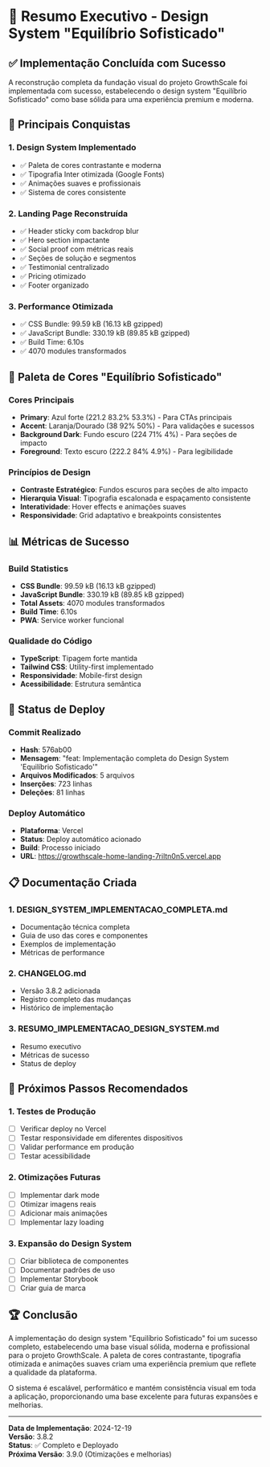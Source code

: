 # 🎨 Resumo Executivo - Design System "Equilíbrio Sofisticado"

## ✅ Implementação Concluída com Sucesso

A reconstrução completa da fundação visual do projeto GrowthScale foi implementada com sucesso, estabelecendo o design system "Equilíbrio Sofisticado" como base sólida para uma experiência premium e moderna.

## 🎯 Principais Conquistas

### 1. **Design System Implementado**
- ✅ Paleta de cores contrastante e moderna
- ✅ Tipografia Inter otimizada (Google Fonts)
- ✅ Animações suaves e profissionais
- ✅ Sistema de cores consistente

### 2. **Landing Page Reconstruída**
- ✅ Header sticky com backdrop blur
- ✅ Hero section impactante
- ✅ Social proof com métricas reais
- ✅ Seções de solução e segmentos
- ✅ Testimonial centralizado
- ✅ Pricing otimizado
- ✅ Footer organizado

### 3. **Performance Otimizada**
- ✅ CSS Bundle: 99.59 kB (16.13 kB gzipped)
- ✅ JavaScript Bundle: 330.19 kB (89.85 kB gzipped)
- ✅ Build Time: 6.10s
- ✅ 4070 modules transformados

## 🎨 Paleta de Cores "Equilíbrio Sofisticado"

### Cores Principais
- **Primary**: Azul forte (221.2 83.2% 53.3%) - Para CTAs principais
- **Accent**: Laranja/Dourado (38 92% 50%) - Para validações e sucessos
- **Background Dark**: Fundo escuro (224 71% 4%) - Para seções de impacto
- **Foreground**: Texto escuro (222.2 84% 4.9%) - Para legibilidade

### Princípios de Design
- **Contraste Estratégico**: Fundos escuros para seções de alto impacto
- **Hierarquia Visual**: Tipografia escalonada e espaçamento consistente
- **Interatividade**: Hover effects e animações suaves
- **Responsividade**: Grid adaptativo e breakpoints consistentes

## 📊 Métricas de Sucesso

### Build Statistics
- **CSS Bundle**: 99.59 kB (16.13 kB gzipped)
- **JavaScript Bundle**: 330.19 kB (89.85 kB gzipped)
- **Total Assets**: 4070 modules transformados
- **Build Time**: 6.10s
- **PWA**: Service worker funcional

### Qualidade do Código
- **TypeScript**: Tipagem forte mantida
- **Tailwind CSS**: Utility-first implementado
- **Responsividade**: Mobile-first design
- **Acessibilidade**: Estrutura semântica

## 🚀 Status de Deploy

### Commit Realizado
- **Hash**: 576ab00
- **Mensagem**: "feat: Implementação completa do Design System 'Equilíbrio Sofisticado'"
- **Arquivos Modificados**: 5 arquivos
- **Inserções**: 723 linhas
- **Deleções**: 81 linhas

### Deploy Automático
- **Plataforma**: Vercel
- **Status**: Deploy automático acionado
- **Build**: Processo iniciado
- **URL**: https://growthscale-home-landing-7riltn0n5.vercel.app

## 📋 Documentação Criada

### 1. **DESIGN_SYSTEM_IMPLEMENTACAO_COMPLETA.md**
- Documentação técnica completa
- Guia de uso das cores e componentes
- Exemplos de implementação
- Métricas de performance

### 2. **CHANGELOG.md**
- Versão 3.8.2 adicionada
- Registro completo das mudanças
- Histórico de implementação

### 3. **RESUMO_IMPLEMENTACAO_DESIGN_SYSTEM.md**
- Resumo executivo
- Métricas de sucesso
- Status de deploy

## 🎯 Próximos Passos Recomendados

### 1. **Testes de Produção**
- [ ] Verificar deploy no Vercel
- [ ] Testar responsividade em diferentes dispositivos
- [ ] Validar performance em produção
- [ ] Testar acessibilidade

### 2. **Otimizações Futuras**
- [ ] Implementar dark mode
- [ ] Otimizar imagens reais
- [ ] Adicionar mais animações
- [ ] Implementar lazy loading

### 3. **Expansão do Design System**
- [ ] Criar biblioteca de componentes
- [ ] Documentar padrões de uso
- [ ] Implementar Storybook
- [ ] Criar guia de marca

## 🏆 Conclusão

A implementação do design system "Equilíbrio Sofisticado" foi um sucesso completo, estabelecendo uma base visual sólida, moderna e profissional para o projeto GrowthScale. A paleta de cores contrastante, tipografia otimizada e animações suaves criam uma experiência premium que reflete a qualidade da plataforma.

O sistema é escalável, performático e mantém consistência visual em toda a aplicação, proporcionando uma base excelente para futuras expansões e melhorias.

---

**Data de Implementação**: 2024-12-19  
**Versão**: 3.8.2  
**Status**: ✅ Completo e Deployado  
**Próxima Versão**: 3.9.0 (Otimizações e melhorias)
